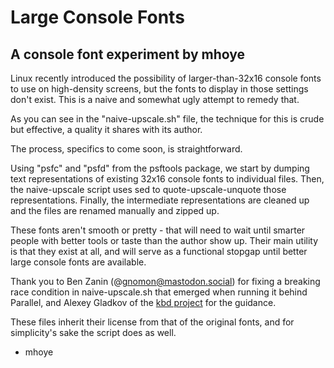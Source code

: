 # Large Console Fonts 

## A console font experiment by mhoye

Linux recently introduced the possibility of larger-than-32x16 console
fonts to use on high-density screens, but the fonts to display in those
settings don't exist. This is a naive and somewhat ugly attempt to remedy
that.

As you can see in the "naive-upscale.sh" file, the technique for this
is crude but effective, a quality it shares with its author. 

The process, specifics to come soon, is straightforward. 

Using "psfc" and "psfd" from the psftools package, we start by dumping text
representations of existing 32x16 console fonts to individual files. Then, 
the naive-upscale script uses sed to quote-upscale-unquote those representations.
Finally, the intermediate representations are cleaned up and the files are 
renamed manually and zipped up.

These fonts aren't smooth or pretty - that will need to wait until smarter
people with better tools or taste than the author show up. Their main
utility is that they exist at all, and will serve as a functional stopgap
until better large console fonts are available.

Thank you to Ben Zanin (@gnomon@mastodon.social) for fixing a breaking race
condition in naive-upscale.sh that emerged when running it behind Parallel,
and Alexey Gladkov of the [kbd project](https://github.com/legionus/kbd)
for the guidance.

These files inherit their license from that of the original fonts, and
for simplicity's sake the script does as well. 



- mhoye
